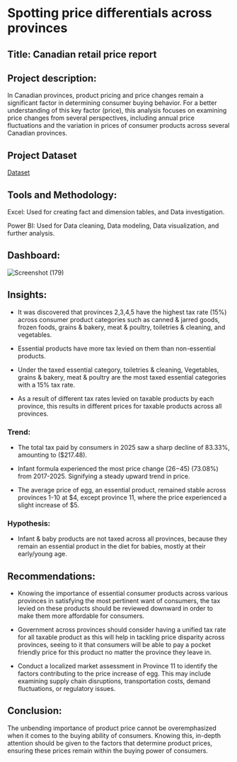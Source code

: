 # Spotting price differentials across provinces 


## Title: Canadian retail price report


## Project description:

In Canadian provinces, product pricing and price changes remain a significant factor in determining consumer buying behavior. For a better understanding of this key factor (price), this analysis focuses on examining price changes from several perspectives, including annual price fluctuations and the variation in prices of consumer products across several Canadian provinces.  

## Project Dataset  
[Dataset](https://github.com/Eleazar19/Smart-store-sales-report/blob/main/Smart%20store%20sales%20data.xlsx)

## Tools and Methodology:

Excel: Used for creating fact and dimension tables, and Data investigation.

Power BI: Used for Data cleaning, Data modeling, Data visualization, and further analysis.


## Dashboard:
![Screenshot (179)](https://github.com/user-attachments/assets/160dc837-c3cf-4d50-bb4e-99de84d41ccd)


## Insights:

- It was discovered that provinces 2,3,4,5 have the highest tax rate (15%) across consumer product categories such as canned & jarred goods, frozen foods, grains & bakery, meat & poultry, toiletries & cleaning, and vegetables.

- Essential products have more tax levied on them than non-essential products.

- Under the taxed essential category, toiletries & cleaning, Vegetables, grains & bakery, meat & poultry are the most taxed essential categories with a 15% tax rate.

- As a result of different tax rates levied on taxable products by each province, this results in different prices for taxable products across all provinces.

### Trend:
- The total tax paid by consumers in 2025 saw a sharp decline of 83.33%, amounting to ($217.48).

- Infant formula experienced the most price change ($26-$45) (73.08%) from 2017-2025. Signifying a steady upward trend in price.

- The average price of egg, an essential product, remained stable across provinces 1-10 at $4, except province 11, where the price experienced a slight increase of $5.

### Hypothesis:
- Infant & baby products are not taxed across all provinces, because they remain an essential product in the diet for babies, mostly at their early/young age.


## Recommendations:
- Knowing the importance of essential consumer products across various provinces in satisfying the most pertinent want of consumers, the tax levied on these products should be reviewed downward in order to make them more affordable for consumers.

- Government across provinces should consider having a unified tax rate for all taxable product as this will help in tackling price disparity across provinces, seeing to it that consumers will be able to pay a pocket friendly price for this product no matter the province they leave in.

- Conduct a localized market assessment in Province 11 to identify the factors contributing to the price increase of egg. This may include examining supply chain disruptions, transportation costs, demand fluctuations, or regulatory issues.   


 ## Conclusion:

The unbending importance of product price cannot be overemphasized when it comes to the buying ability of consumers. Knowing this, in-depth attention should be given to the factors that determine product prices, ensuring these prices remain within the buying power of consumers.


